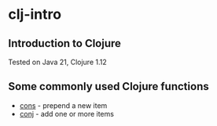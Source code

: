 # clj-intro
## Introduction to Clojure

Tested on Java 21, Clojure 1.12

## Some commonly used Clojure functions 
- [cons](cons.clj) - prepend a new item
- [conj](conj.clj) - add one or more items